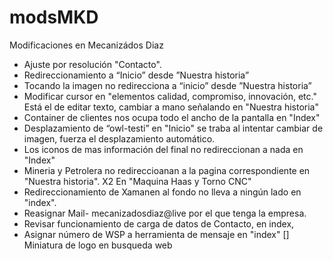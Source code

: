 # modsMKD
Modificaciones en Mecanizádos Diaz

- Ajuste por resolución "Contacto".
- Redireccionamiento a “Inicio” desde ”Nuestra historia”
- Tocando la imagen no redirecciona a “inicio” desde ”Nuestra historia”
- Modificar cursor en "elementos calidad, compromiso, innovación, etc." Está el de editar texto, cambiar a mano señalando en "Nuestra historia"
- Container de clientes nos ocupa todo el ancho de la pantalla en "Index"
- Desplazamiento de “owl-testi” en "Inicio" se traba al intentar cambiar de imagen, fuerza el desplazamiento automático.
- Los iconos de mas información del final no redireccionan a nada en "Index"
- Mineria y Petrolera no redireccioanan a la pagina correspondiente en "Nuestra historia". X2 En "Maquina Haas y Torno CNC"
- Redireccionamiento de Xamanen al fondo no lleva a ningún lado en "index".
- Reasignar Mail- mecanizadosdiaz@live por el que tenga la empresa.
- Revisar funcionamiento de carga de datos de Contacto, en index, 
- Asignar número de WSP a herramienta de mensaje en "index"
[] Miniatura de logo en busqueda web
